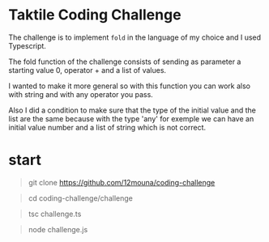 # Taktile Coding Challenge

The challenge is to implement `fold` in the language of my choice and I used Typescript. 

The fold function of the challenge consists of sending as parameter a starting value 0, operator + and a list of values.

I wanted to make it more general so with this function you can work also with string and with any operator you pass.

Also I did a condition to make sure that the type of the initial value and the list are the same because with the type 'any' for exemple  we can have an initial value number and a list of string which is not correct.

# start

> git clone https://github.com/12mouna/coding-challenge

> cd coding-challenge/challenge

> tsc challenge.ts

> node challenge.js

